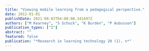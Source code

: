 ```yaml
---
title: "Viewing mobile learning from a pedagogical perspective."
date: 2012-01-01
publishDate: 2021-08-03T04:08:08.341697Z
authors: ["M Kearney", "S Schuck", "K Burden", "P Aubusson"]
publication_types: ["2"]
abstract: ""
featured: false
publication: "*Research in learning technology 20 (1), n*"
---
```


